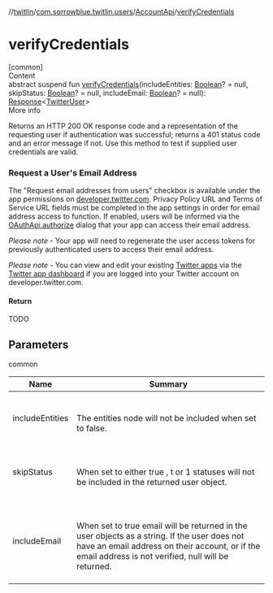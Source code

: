 //[twitlin](../../index.md)/[com.sorrowblue.twitlin.users](../index.md)/[AccountApi](index.md)/[verifyCredentials](verify-credentials.md)



# verifyCredentials  
[common]  
Content  
abstract suspend fun [verifyCredentials](verify-credentials.md)(includeEntities: [Boolean](https://kotlinlang.org/api/latest/jvm/stdlib/kotlin/-boolean/index.html)? = null, skipStatus: [Boolean](https://kotlinlang.org/api/latest/jvm/stdlib/kotlin/-boolean/index.html)? = null, includeEmail: [Boolean](https://kotlinlang.org/api/latest/jvm/stdlib/kotlin/-boolean/index.html)? = null): [Response](../../com.sorrowblue.twitlin.client/-response/index.md)<[TwitterUser](../../com.sorrowblue.twitlin.objects/-twitter-user/index.md)>  
More info  


Returns an HTTP 200 OK response code and a representation of the requesting user if authentication was successful; returns a 401 status code and an error message if not. Use this method to test if supplied user credentials are valid.



###  Request a User's Email Address  


The "Request email addresses from users" checkbox is available under the app permissions on [developer.twitter.com](https://developer.twitter.com/en/docs/basics/developer-portal/guides/apps). Privacy Policy URL and Terms of Service URL fields must be completed in the app settings in order for email address access to function. If enabled, users will be informed via the [OAuthApi.authorize](../../com.sorrowblue.twitlin.authentication/-o-auth-api/authorize.md) dialog that your app can access their email address.



*Please note* - Your app will need to regenerate the user access tokens for previously authenticated users to access their email address.



*Please note* - You can view and edit your existing [Twitter apps](https://developer.twitter.com/en/docs/basics/developer-portal/guides/apps) via the [Twitter app dashboard](https://developer.twitter.com/en/apps) if you are logged into your Twitter account on developer.twitter.com.



#### Return  


TODO



## Parameters  
  
common  
  
|  Name|  Summary| 
|---|---|
| <a name="com.sorrowblue.twitlin.users/AccountApi/verifyCredentials/#kotlin.Boolean?#kotlin.Boolean?#kotlin.Boolean?/PointingToDeclaration/"></a>includeEntities| <a name="com.sorrowblue.twitlin.users/AccountApi/verifyCredentials/#kotlin.Boolean?#kotlin.Boolean?#kotlin.Boolean?/PointingToDeclaration/"></a><br><br>The entities node will not be included when set to false.<br><br>
| <a name="com.sorrowblue.twitlin.users/AccountApi/verifyCredentials/#kotlin.Boolean?#kotlin.Boolean?#kotlin.Boolean?/PointingToDeclaration/"></a>skipStatus| <a name="com.sorrowblue.twitlin.users/AccountApi/verifyCredentials/#kotlin.Boolean?#kotlin.Boolean?#kotlin.Boolean?/PointingToDeclaration/"></a><br><br>When set to either true , t or 1 statuses will not be included in the returned user object.<br><br>
| <a name="com.sorrowblue.twitlin.users/AccountApi/verifyCredentials/#kotlin.Boolean?#kotlin.Boolean?#kotlin.Boolean?/PointingToDeclaration/"></a>includeEmail| <a name="com.sorrowblue.twitlin.users/AccountApi/verifyCredentials/#kotlin.Boolean?#kotlin.Boolean?#kotlin.Boolean?/PointingToDeclaration/"></a><br><br>When set to true email will be returned in the user objects as a string. If the user does not have an email address on their account, or if the email address is not verified, null will be returned.<br><br>
  
  



